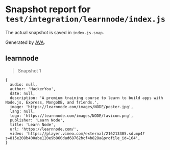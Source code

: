 # Snapshot report for `test/integration/learnnode/index.js`

The actual snapshot is saved in `index.js.snap`.

Generated by [AVA](https://avajs.dev).

## learnnode

> Snapshot 1

    {
      audio: null,
      author: 'HackerYou',
      date: null,
      description: 'A premium training course to learn to build apps with Node.js, Express, MongoDB, and friends.',
      image: 'https://learnnode.com/images/NODE/poster.jpg',
      lang: null,
      logo: 'https://learnnode.com/images/NODE/favicon.png',
      publisher: 'Learn Node',
      title: 'Learn Node',
      url: 'https://learnnode.com/',
      video: 'https://player.vimeo.com/external/216213305.sd.mp4?s=815e208b400abe120e9b860dad68762bcf4b828a&profile_id=164',
    }
